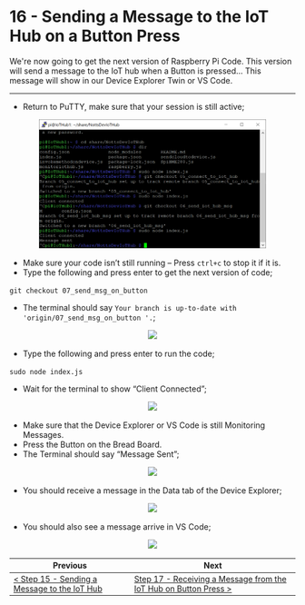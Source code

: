 # 16 - Sending a Message to the IoT Hub on a Button Press #

We're now going to get the next version of Raspberry Pi Code. This version will send a message to the IoT hub when a Button is pressed... This message will show in our Device Explorer Twin or VS Code.

---

- Return to PuTTY, make sure that your session is still active;

<p align="center">
    <img src="images/01_putty.png" width="400px" >
</p>

- Make sure your code isn’t still running – Press ```ctrl+c``` to stop it if it is.
- Type the following and press enter to get the next version of code;

```git checkout 07_send_msg_on_button```

- The terminal should say ```Your branch is up-to-date with 'origin/07_send_msg_on_button '.```;

<p align="center">
    <img src="images/02_code_checked_out.png" width="400px" >
</p>

- Type the following and press enter to run the code;

```sudo node index.js``` 

- Wait for the terminal to show “Client Connected”;

<p align="center">
    <img src="images/03_client_connected.png" width="400px" >
</p>

- Make sure that the Device Explorer or VS Code is still Monitoring Messages.
- Press the Button on the Bread Board.
- The Terminal should say “Message Sent”;

<p align="center">
    <img src="images/04_message_sent.png" width="400px" >
</p>

- You should receive a message in the Data tab of the Device Explorer;

<p align="center">
    <img src="images/05_device_explorer.png" width="400px" >
</p>

- You should also see a message arrive in VS Code;

<p align="center">
    <img src="images/06_vs_code.png" width="500px" >
</p>

| Previous | Next |
| -------- | ---- |
| [< Step 15 - Sending a Message to the IoT Hub](/15_send_msg_to_iot_hub/README.md) | [Step 17 - Receiving a Message from the IoT Hub on Button Press  >](/17_receive_msg_from_iot_hub/README.md) |